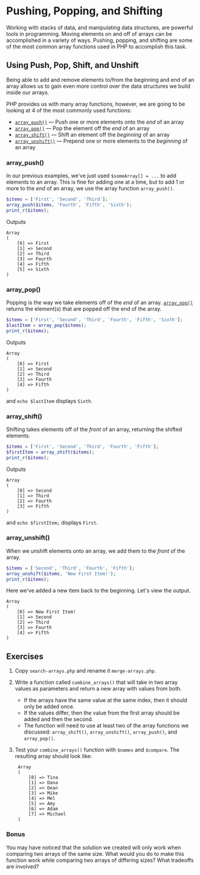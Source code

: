 # Pushing, Popping, and Shifting

Working with stacks of data, and manipulating data structures, are powerful tools in programming.  Moving elements on and off of arrays can be accomplished in a variety of ways. Pushing, popping, and shifting are some of the most common array functions used in PHP to accomplish this task.

## Using Push, Pop, Shift, and Unshift

Being able to add and remove elements to/from the beginning and end of an array allows us to gain even more control over the data structures we build inside our arrays.

PHP provides us with many array functions, however, we are going to be looking at 4 of the most commonly used functions:

- [`array_push()`](http://us3.php.net/manual/en/function.array-push.php) &mdash; Push one or more elements onto the _end_ of an array
- [`array_pop()`](http://us3.php.net/manual/en/function.array-pop.php) &mdash; Pop the element off the _end_ of an array
- [`array_shift()`](http://us3.php.net/manual/en/function.array-shift.php) &mdash; Shift an element off the _beginning_ of an array
- [`array_unshift()`](http://us3.php.net/manual/en/function.array-unshift.php) &mdash; Prepend one or more elements to the _beginning_ of an array

### array_push()

In our previous examples, we've just used `$someArray[] = ...` to add elements to an array.  This is fine for adding one at a time, but to add 1 or more to the _end_ of an array, we use the array function `array_push()`.

~~~php
$items = ['First', 'Second', 'Third'];
array_push($items, 'Fourth', 'Fifth', 'Sixth');
print_r($items);
~~~

Outputs

    Array
    (
        [0] => First
        [1] => Second
        [2] => Third
        [3] => Fourth
        [4] => Fifth
        [5] => Sixth
    )

### array_pop()

Popping is the way we take elements off of the _end_ of an array. [`array_pop()`](http://us3.php.net/manual/en/function.array-pop.php) returns the element(s) that are popped off the end of the array.

~~~php
$items = ['First', 'Second', 'Third', 'Fourth', 'Fifth', 'Sixth'];
$lastItem = array_pop($items);
print_r($items);
~~~

Outputs

    Array
    (
        [0] => First
        [1] => Second
        [2] => Third
        [3] => Fourth
        [4] => Fifth
    )

and `echo $lastItem` displays `Sixth`.

### array_shift()

Shifting takes elements off of the _front_ of an array, returning the shifted elements.

~~~php
$items = ['First', 'Second', 'Third', 'Fourth', 'Fifth'];
$firstItem = array_shift($items);
print_r($items);
~~~

Outputs

    Array
    (
        [0] => Second
        [1] => Third
        [2] => Fourth
        [3] => Fifth
    )

and `echo $firstItem;` displays `First`.

### array_unshift()

When we unshift elements onto an array, we add them to the _front_ of the array.

~~~php
$items = ['Second', 'Third', 'Fourth', 'Fifth'];
array_unshift($items, 'New First Item!');
print_r($items);
~~~

Here we've added a new item back to the beginning.  Let's view the output.

    Array
    (
        [0] => New First Item!
        [1] => Second
        [2] => Third
        [3] => Fourth
        [4] => Fifth
    )

## Exercises

1. Copy `search-arrays.php` and rename it `merge-arrays.php`.

1. Write a function called `combine_arrays()` that will take in two array values as parameters and return a new array with values from both.
    - If the arrays have the same value at the same index, then it should only be added once.
    - If the values differ, then the value from the first array should be added and then the second.
    - The function will need to use at least two of the array functions we discussed: `array_shift()`, `array_unshift()`, `array_push()`, and `array_pop()`.

1. Test your `combine_arrays()` function with `$names` and `$compare`. The resulting array should look like:

        Array
        (
            [0] => Tina
            [1] => Dana
            [2] => Dean
            [3] => Mike
            [4] => Mel
            [5] => Amy
            [6] => Adam
            [7] => Michael
        )

### Bonus

You may have noticed that the solution we created will only work when comparing two arrays of the same size. What would you do to make this function work while comparing two arrays of differing sizes? What tradeoffs are involved?
